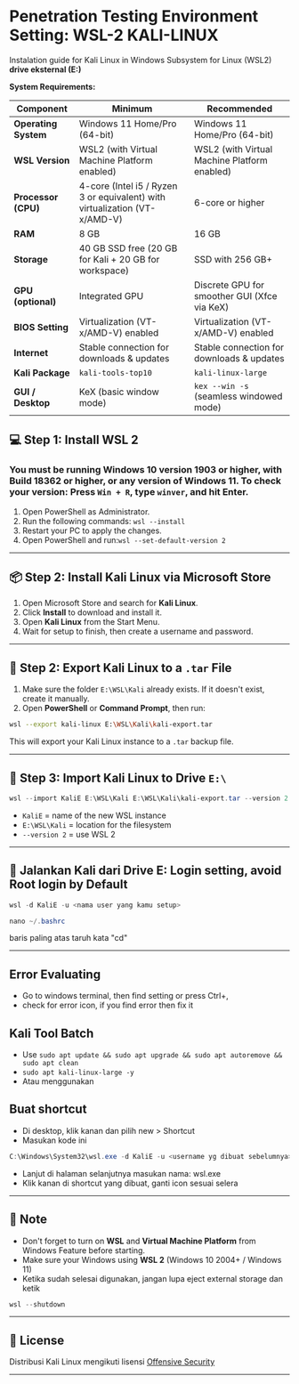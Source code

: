 # Penetration Testing Environment Setting: WSL-2 KALI-LINUX

Instalation guide for Kali Linux in Windows Subsystem for Linux (WSL2) **drive eksternal (E:)**

**System Requirements:**

| **Component** | **Minimum** | **Recommended** |
| --- | --- | --- |
| **Operating System** | Windows 11 Home/Pro (64-bit) | Windows 11 Home/Pro (64-bit) |
| **WSL Version** | WSL2 (with Virtual Machine Platform enabled) | WSL2 (with Virtual Machine Platform enabled) |
| **Processor (CPU)** | 4-core (Intel i5 / Ryzen 3 or equivalent) with virtualization (VT-x/AMD-V) | 6-core or higher |
| **RAM** | 8 GB | 16 GB |
| **Storage** | 40 GB SSD free (20 GB for Kali + 20 GB for workspace) | SSD with 256 GB+ |
| **GPU (optional)** | Integrated GPU | Discrete GPU for smoother GUI (Xfce via KeX) |
| **BIOS Setting** | Virtualization (VT-x/AMD-V) enabled | Virtualization (VT-x/AMD-V) enabled |
| **Internet** | Stable connection for downloads & updates | Stable connection for downloads & updates |
| **Kali Package** | `kali-tools-top10` | `kali-linux-large` |
| **GUI / Desktop** | KeX (basic window mode) | `kex --win -s` (seamless windowed mode) |

## 💻 Step 1: Install WSL 2

### You must be running Windows 10 version 1903 or higher, with Build 18362 or higher, or any version of Windows 11. To check your version: Press `Win + R`, type `winver`, and hit Enter.

1.  Open PowerShell as Administrator.
2.  Run the following commands: `wsl --install`
3.  Restart your PC to apply the changes.
4.  Open PowerShell and run:`wsl --set-default-version 2`

---

## 📦 Step 2: Install Kali Linux via Microsoft Store

1.  Open Microsoft Store and search for **Kali Linux**.
2.  Click **Install** to download and install it.
3.  Open **Kali Linux** from the Start Menu.
4.  Wait for setup to finish, then create a username and password.

---

## 🧰 Step 2: Export Kali Linux to a `.tar` File

1. Make sure the folder `E:\WSL\Kali` already exists. If it doesn't exist, create it manually.
2. Open **PowerShell** or **Command Prompt**, then run:

```bash
wsl --export kali-linux E:\WSL\Kali\kali-export.tar
```

This will export your Kali Linux instance to a `.tar` backup file.

---

## 💾 Step 3: Import Kali Linux to Drive `E:\`

```powershell
wsl --import KaliE E:\WSL\Kali E:\WSL\Kali\kali-export.tar --version 2
```

* `KaliE` = name of the new WSL instance
* `E:\WSL\Kali` = location for the filesystem
* `--version 2` = use WSL 2

---


## 🔐 Jalankan Kali dari Drive E: Login setting, avoid Root login by Default

```powershell
wsl -d KaliE -u <nama user yang kamu setup>
```

```powershell
nano ~/.bashrc
```

baris paling atas taruh kata "cd"

* * *

## Error Evaluating

- Go to windows terminal, then find setting or press Ctrl+,
- check for error icon, if you find error then fix it

## Kali Tool Batch

- Use `sudo apt update && sudo apt upgrade && sudo apt autoremove && sudo apt clean`
- `sudo apt kali-linux-large -y`
- Atau menggunakan

## Buat shortcut

- Di desktop, klik kanan dan pilih new > Shortcut
- Masukan kode ini

```powershell
C:\Windows\System32\wsl.exe -d KaliE -u <username yg dibuat sebelumnya>
```

- Lanjut di halaman selanjutnya masukan nama: wsl.exe
- Klik kanan di shortcut yang dibuat, ganti icon sesuai selera

* * *

## 📌 Note

- Don't forget to turn on **WSL** and **Virtual Machine Platform** from Windows Feature before starting.
- Make sure your Windows using **WSL 2** (Windows 10 2004+ / Windows 11)
- Ketika sudah selesai digunakan, jangan lupa eject external storage dan ketik

```powershell
wsl --shutdown
```

* * *

## 📎 License

Distribusi Kali Linux mengikuti lisensi [Offensive Security](https://www.kali.org/docs/policy/kali-linux-licensing/)

* * *
